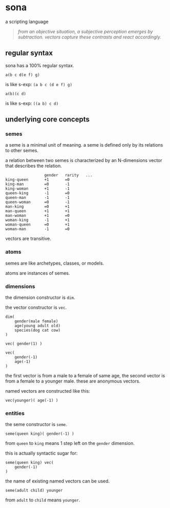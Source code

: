 


# sona

a scripting language

> *from an objective situation, a subjective perception emerges by subtraction. vectors capture these contrasts and react accordingly.*



## regular syntax

sona has a 100% regular syntax.

```
a(b c d(e f) g)
```

is like s-exp: `(a b c (d e f) g)`

```
a(b)(c d)
```

is like s-exp: `((a b) c d)`



## underlying core concepts

### semes

a seme is a minimal unit of meaning. a seme is defined only by its relations to other semes.

a relation between two semes is characterized by an N-dimensions vector that describes the relation.

```
                 gender   rarity   ...
king-queen       +1       =0
king-man         =0       -1
king-woman       +1       -1
queen-king       -1       =0
queen-man        -1       -1
queen-woman      =0       -1
man-king         =0       +1
man-queen        +1       +1
man-woman        +1       =0
woman-king       -1       +1
woman-queen      =0       +1
woman-man        -1       =0
```

vectors are transitive.



### atoms

semes are like archetypes, classes, or models.

atoms are instances of semes.



### dimensions

the dimension constructor is `dim`.

the vector constructor is `vec`.

```
dim(
    gender(male female)
    age(young adult old)
    species(dog cat cow)
)

vec( gender(1) )

vec(
    gender(-1)
    age(-1)
)
```

the first vector is from a male to a female of same age, the second vector is from a female to a younger male. these are anonymous vectors.

named vectors are constructed like this:

```
vec(younger)( age(-1) )
```



### entities

the seme constructor is `seme`.

```
seme(queen king)( gender(-1) )
```

from `queen` to `king` means 1 step left on the `gender` dimension.

this is actually syntactic sugar for:

```
seme(queen king) vec(
    gender(-1)
)
```

the name of existing named vectors can be used.

```
seme(adult child) younger
```

from `adult` to `child` means `younger`.
